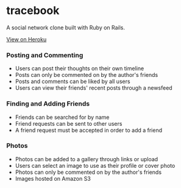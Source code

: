 # tracebook

A social network clone built with Ruby on Rails.

[View on Heroku](http://tracebook.herokuapp.com/)

### Posting and Commenting

- Users can post their thoughts on their own timeline
- Posts can only be commented on by the author's friends
- Posts and comments can be liked by all users
- Users can view their friends' recent posts through a newsfeed

### Finding and Adding Friends

- Friends can be searched for by name
- Friend requests can be sent to other users
- A friend request must be accepted in order to add a friend

### Photos

- Photos can be added to a gallery through links or upload
- Users can select an image to use as their profile or cover photo
- Photos can only be commented on by the author's friends
- Images hosted on Amazon S3
